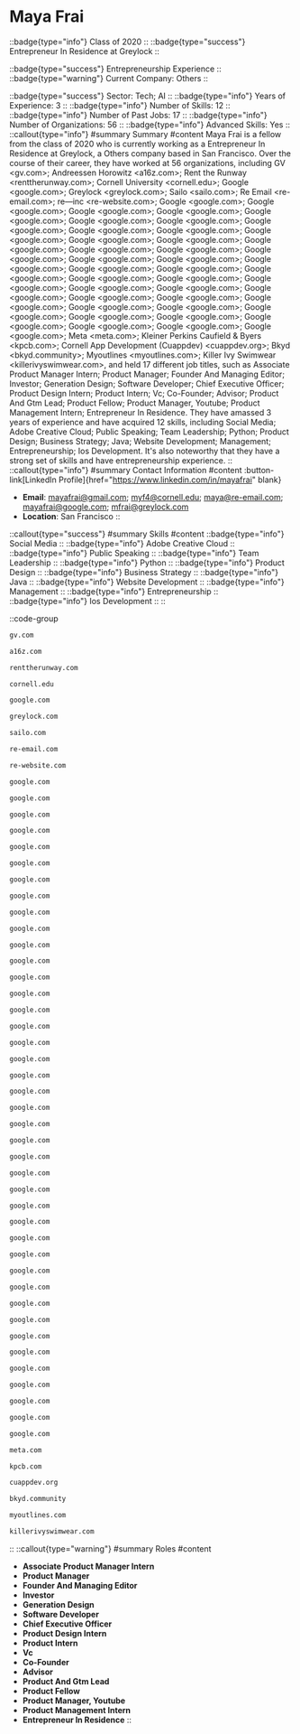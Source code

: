 # Maya Frai
::badge{type="info"}
Class of 2020
::
::badge{type="success"}
Entrepreneur In Residence at Greylock
::

::badge{type="success"}
Entrepreneurship Experience
::
::badge{type="warning"}
Current Company: Others
::

::badge{type="success"}
Sector: Tech; AI
::
::badge{type="info"}
Years of Experience: 3
::
::badge{type="info"}
Number of Skills: 12
::
::badge{type="info"}
Number of Past Jobs: 17
::
::badge{type="info"}
Number of Organizations: 56
::
::badge{type="info"}
Advanced Skills: Yes
::
::callout{type="info"}
#summary
Summary
#content
Maya Frai is a fellow from the class of 2020 who is currently working as a Entrepreneur In Residence at Greylock, a Others company based in San Francisco. Over the course of their career, they have worked at 56 organizations, including GV <gv.com>; Andreessen Horowitz <a16z.com>; Rent the Runway <renttherunway.com>; Cornell University <cornell.edu>; Google <google.com>; Greylock <greylock.com>; Sailo <sailo.com>; Re Email <re-email.com>; re—inc <re-website.com>; Google <google.com>; Google <google.com>; Google <google.com>; Google <google.com>; Google <google.com>; Google <google.com>; Google <google.com>; Google <google.com>; Google <google.com>; Google <google.com>; Google <google.com>; Google <google.com>; Google <google.com>; Google <google.com>; Google <google.com>; Google <google.com>; Google <google.com>; Google <google.com>; Google <google.com>; Google <google.com>; Google <google.com>; Google <google.com>; Google <google.com>; Google <google.com>; Google <google.com>; Google <google.com>; Google <google.com>; Google <google.com>; Google <google.com>; Google <google.com>; Google <google.com>; Google <google.com>; Google <google.com>; Google <google.com>; Google <google.com>; Google <google.com>; Google <google.com>; Google <google.com>; Google <google.com>; Google <google.com>; Google <google.com>; Meta <meta.com>; Kleiner Perkins Caufield & Byers <kpcb.com>; Cornell App Development (Cuappdev) <cuappdev.org>; Bkyd <bkyd.community>; Myoutlines <myoutlines.com>; Killer Ivy Swimwear <killerivyswimwear.com>, and held 17 different job titles, such as Associate Product Manager Intern; Product Manager; Founder And Managing Editor; Investor; Generation Design; Software Developer; Chief Executive Officer; Product Design Intern; Product Intern; Vc; Co-Founder; Advisor; Product And Gtm Lead; Product Fellow; Product Manager, Youtube; Product Management Intern; Entrepreneur In Residence. They have amassed 3 years of experience and have acquired 12 skills, including Social Media; Adobe Creative Cloud; Public Speaking; Team Leadership; Python; Product Design; Business Strategy; Java; Website Development; Management; Entrepreneurship; Ios Development. It's also noteworthy that they have a strong set of skills and have entrepreneurship experience.
::
::callout{type="info"}
#summary
Contact Information
#content
:button-link[LinkedIn Profile]{href="https://www.linkedin.com/in/mayafrai" blank}
- **Email**: mayafrai@gmail.com; myf4@cornell.edu; maya@re-email.com; mayafrai@google.com; mfrai@greylock.com
- **Location**: San Francisco
::

::callout{type="success"}
#summary
Skills
#content
::badge{type="info"}
Social Media
::
::badge{type="info"}
Adobe Creative Cloud
::
::badge{type="info"}
Public Speaking
::
::badge{type="info"}
Team Leadership
::
::badge{type="info"}
Python
::
::badge{type="info"}
Product Design
::
::badge{type="info"}
Business Strategy
::
::badge{type="info"}
Java
::
::badge{type="info"}
Website Development
::
::badge{type="info"}
Management
::
::badge{type="info"}
Entrepreneurship
::
::badge{type="info"}
Ios Development
::
::

::code-group
```bash [GV]
gv.com
```
```bash [Andreessen Horowitz]
a16z.com
```
```bash [Rent the Runway]
renttherunway.com
```
```bash [Cornell University]
cornell.edu
```
```bash [Google]
google.com
```
```bash [Greylock]
greylock.com
```
```bash [Sailo]
sailo.com
```
```bash [Re Email]
re-email.com
```
```bash [re—inc]
re-website.com
```
```bash [Google]
google.com
```
```bash [Google]
google.com
```
```bash [Google]
google.com
```
```bash [Google]
google.com
```
```bash [Google]
google.com
```
```bash [Google]
google.com
```
```bash [Google]
google.com
```
```bash [Google]
google.com
```
```bash [Google]
google.com
```
```bash [Google]
google.com
```
```bash [Google]
google.com
```
```bash [Google]
google.com
```
```bash [Google]
google.com
```
```bash [Google]
google.com
```
```bash [Google]
google.com
```
```bash [Google]
google.com
```
```bash [Google]
google.com
```
```bash [Google]
google.com
```
```bash [Google]
google.com
```
```bash [Google]
google.com
```
```bash [Google]
google.com
```
```bash [Google]
google.com
```
```bash [Google]
google.com
```
```bash [Google]
google.com
```
```bash [Google]
google.com
```
```bash [Google]
google.com
```
```bash [Google]
google.com
```
```bash [Google]
google.com
```
```bash [Google]
google.com
```
```bash [Google]
google.com
```
```bash [Google]
google.com
```
```bash [Google]
google.com
```
```bash [Google]
google.com
```
```bash [Google]
google.com
```
```bash [Google]
google.com
```
```bash [Google]
google.com
```
```bash [Google]
google.com
```
```bash [Google]
google.com
```
```bash [Google]
google.com
```
```bash [Google]
google.com
```
```bash [Google]
google.com
```
```bash [Meta]
meta.com
```
```bash [Kleiner Perkins Caufield & Byers]
kpcb.com
```
```bash [Cornell App Development (Cuappdev)]
cuappdev.org
```
```bash [Bkyd]
bkyd.community
```
```bash [Myoutlines]
myoutlines.com
```
```bash [Killer Ivy Swimwear]
killerivyswimwear.com
```
::
::callout{type="warning"}
#summary
Roles
#content
- **Associate Product Manager Intern**
- **Product Manager**
- **Founder And Managing Editor**
- **Investor**
- **Generation Design**
- **Software Developer**
- **Chief Executive Officer**
- **Product Design Intern**
- **Product Intern**
- **Vc**
- **Co-Founder**
- **Advisor**
- **Product And Gtm Lead**
- **Product Fellow**
- **Product Manager, Youtube**
- **Product Management Intern**
- **Entrepreneur In Residence**
::

